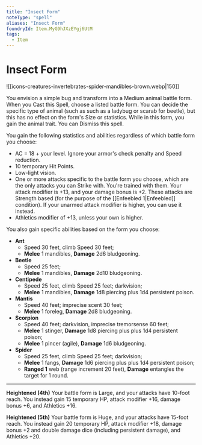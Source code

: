```yaml
---
title: "Insect Form"
noteType: "spell"
aliases: "Insect Form"
foundryId: Item.MyG9hJXzEYgj6UtM
tags:
  - Item
---
```


# Insect Form
![[icons-creatures-invertebrates-spider-mandibles-brown.webp|150]]

You envision a simple bug and transform into a Medium animal battle form. When you Cast this Spell, choose a listed battle form. You can decide the specific type of animal (such as such as a ladybug or scarab for beetle), but this has no effect on the form's Size or statistics. While in this form, you gain the animal trait. You can Dismiss this spell.

You gain the following statistics and abilities regardless of which battle form you choose:

*   AC = 18 + your level. Ignore your armor's check penalty and Speed reduction.
*   10 temporary Hit Points.
*   Low-light vision.
*   One or more attacks specific to the battle form you choose, which are the only attacks you can Strike with. You're trained with them. Your attack modifier is +13, and your damage bonus is +2. These attacks are Strength based (for the purpose of the [[Enfeebled 1|Enfeebled]] condition). If your unarmed attack modifier is higher, you can use it instead.
*   Athletics modifier of +13, unless your own is higher.

You also gain specific abilities based on the form you choose:

*   **Ant**
    *   Speed 30 feet, climb Speed 30 feet;
    *   **Melee** 1 mandibles, **Damage** 2d6 bludgeoning.
*   **Beetle**
    *   Speed 25 feet;
    *   **Melee** 1 mandibles, **Damage** 2d10 bludgeoning.
*   **Centipede**
    *   Speed 25 feet, climb Speed 25 feet; darkvision;
    *   **Melee** 1 mandibles, **Damage** 1d8 piercing plus 1d4 persistent poison.
*   **Mantis**
    *   Speed 40 feet; imprecise scent 30 feet;
    *   **Melee** 1 foreleg, **Damage** 2d8 bludgeoning.
*   **Scorpion**
    *   Speed 40 feet; darkvision, imprecise tremorsense 60 feet;
    *   **Melee** 1 stinger, **Damage** 1d8 piercing plus plus 1d4 persistent poison;
    *   **Melee** 1 pincer (agile), **Damage** 1d6 bludgeoning.
*   **Spider**
    *   Speed 25 feet, climb Speed 25 feet; darkvision;
    *   **Melee** 1 fangs, **Damage** 1d6 piercing plus plus 1d4 persistent poison;
    *   **Ranged 1** web (range increment 20 feet), **Damage** entangles the target for 1 round.

* * *

**Heightened (4th)** Your battle form is Large, and your attacks have 10-foot reach. You instead gain 15 temporary HP, attack modifier +16, damage bonus +6, and Athletics +16.

**Heightened (5th)** Your battle form is Huge, and your attacks have 15-foot reach. You instead gain 20 temporary HP, attack modifier +18, damage bonus +2 and double damage dice (including persistent damage), and Athletics +20.
